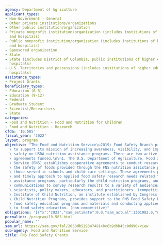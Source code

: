 ```yaml
---
agency: Department of Agriculture
applicant_types:
- Non-Government - General
- Other private institutions/organizations
- Other public institution/organization
- Private nonprofit institution/organization (includes institutions of higher education
  and hospitals)
- Public nonprofit institution/organization (includes institutions of higher education
  and hospitals)
- Sponsored organization
- State
- State (includes District of Columbia, public institutions of higher education and
  hospitals)
- U.S. Territories and possessions (includes institutions of higher education and
  hospitals)
assistance_types:
- Project Grants
beneficiary_types:
- Education (0-8)
- Education (9-12)
- Federal
- Graduate Student
- Scientist/Researchers
- State
categories:
- Food and Nutrition - Food and Nutrition for Children
- Food and Nutrition - Research
cfda: '10.585'
fiscal_year: '2022'
layout: program
objective: "The Food and Nutrition Service\u2019s Food Safety Branch provides funding\
  \ to support its mission of increasing awareness, visibility, and impact of food\
  \ safety on USDA nutrition assistance programs. There are two active cooperative\
  \ agreements funded.\n\n1. The U.S. Department of Agriculture, Food and Nutrition\
  \ Service (FNS) establishes cooperative agreements to conduct research to improve\
  \ the safety of foods provided through the FNS nutrition assistance programs, particularly\
  \ those served in schools and child care settings. These agreements provide an interdisciplinary\
  \ and timely approach to applied food safety research needs related to FNS nutrition\
  \ assistance programs, particularly the child nutrition programs, and develop written\
  \ communications to convey research results to a variety of audiences, including\
  \ scientists, policy makers, educators, and practitioners. (competitive)\n2. The\
  \ Institute of Child Nutrition, an institute established by Congress to support\
  \ Child Nutrition Programs, provides support to the FNS Food Safety Branch for developing\
  \ food safety education programs and materials and conducting applied research related\
  \ to food safety education. (non-competitive)"
obligations: '[{"x":"2022","sam_estimate":0.0,"sam_actual":1301982.0,"usa_spending_actual":979935.72},{"x":"2023","sam_estimate":1575000.0,"sam_actual":0.0,"usa_spending_actual":0.0},{"x":"2024","sam_estimate":1350000.0,"sam_actual":0.0,"usa_spending_actual":0.0}]'
permalink: /program/10.585.html
popular_name: ''
sam_url: https://sam.gov/fal/2053db5293474814bc6b9dbb45c0d990/view
sub-agency: Food and Nutrition Service
title: FNS Food Safety Grants
---
```


